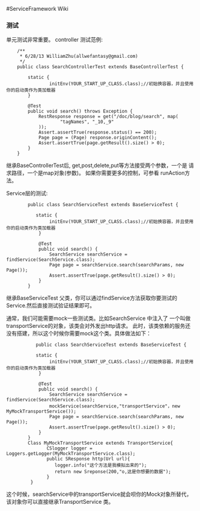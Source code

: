 <link rel="stylesheet" href="http://yandex.st/highlightjs/6.2/styles/googlecode.min.css">

<script src="http://code.jquery.com/jquery-1.7.2.min.js"></script>
<script src="http://yandex.st/highlightjs/6.2/highlight.min.js"></script>

<script>hljs.initHighlightingOnLoad();</script>


<script type="text/javascript">
 $(document).ready(function(){
      $("h2,h3,h4,h5,h6").each(function(i,item){
          $(item).attr("id","wow"+i);
          $("#category").append("<li><a href=\"#wow"+i+"\">"+$(this).text()+"</a></li>");
      });     
 });
</script> 



<style>
pre code {
  break-word: break-all;
  word-wrap: break-word;
}
</style>

#ServiceFramework Wiki

### 测试

单元测试非常重要。
controller 测试范例:

		/**
		 * 6/28/13 WilliamZhu(allwefantasy@gmail.com)
		 */
		public class SearchControllerTest extends BaseControllerTest {

            static {
                    initEnv(YOUR_START_UP_CLASS.class);//初始换容器，并且使用你的启动类作为类加载器
            }

		    @Test
		    public void search() throws Exception {
		        RestResponse response = get("/doc/blog/search", map(
		                "tagNames", "_10,_9"
		        ));
		        Assert.assertTrue(response.status() == 200);
		        Page page = (Page) response.originContent();
		        Assert.assertTrue(page.getResult().size() > 0);
		    }		  
		}
		
继承BaseControllerTest后, get,post,delete,put等方法接受两个参数，一个是 请求路径，一个是map对象(参数)。 如果你需要更多的控制，可参看
runAction方法。

Service层的测试:

			public class SearchServiceTest extends BaseServiceTest {

			   static {
                    initEnv(YOUR_START_UP_CLASS.class);//初始换容器，并且使用你的启动类作为类加载器
                }

			    @Test
			    public void search() {
			        SearchService searchService = findService(SearchService.class);			       
			        Page page = searchService.search(searchParams, new Page());
			        Assert.assertTrue(page.getResult().size() > 0);
			    }			   
			}


继承BaseServiceTest 父类，你可以通过findService方法获取你要测试的Service.然后直接测试验证结果即可。

通常，我们可能需要mock一些测试类。比如SearchService 中注入了 一个叫做 transportService的对象，该类会对外发出http请求。
此时，该类依赖的服务还没有搭建，所以这个时候你需要mock这个类。具体做法如下：
               
               public class SearchServiceTest extends BaseServiceTest {

			   static {
                    initEnv(YOUR_START_UP_CLASS.class);//初始换容器，并且使用你的启动类作为类加载器
                }

			    @Test
			    public void search() {
			        SearchService searchService = findService(SearchService.class);
			        mockService(searchService,"transportService"，new MyMockTransportService());			       
			        Page page = searchService.search(searchParams, new Page());
			        Assert.assertTrue(page.getResult().size() > 0);
			    }			   
			}
			Class MyMockTransportService extends TransportService{
			       CSlogger logger = Loggers.getLogger(MyMockTransportService.class);
                   public SResponse http(Url url){
                      logger.info("这个方法是我模拟出来的");
                      return new Sreponse(200,"o,这是你想要的数据");
                   } 
		     }

这个时候，searchService中的transportService就会呗你的Mock对象所替代，该对象你可以直接继承TransportService 类。

			

	   